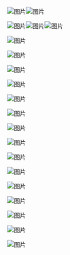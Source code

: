 ![图片](https://mmbiz.qpic.cn/sz_mmbiz_png/V4aVy4NNPxvibHVDtcNMICtt7WIOgL7gyOcjbfuH4GB3f0wBQbialb5ibYfC5TNCXbKR7UAjViaeQHmxn9T0MrsaWg/640?wx_fmt=png&random=0.8600714883887042&tp=webp&wxfrom=5&wx_lazy=1&wx_co=1)![图片](https://mmbiz.qpic.cn/sz_mmbiz_png/V4aVy4NNPxvibHVDtcNMICtt7WIOgL7gyw4pyzGIf1o0ficccF2icxm22ekkLC6cOXlMJI89SaF75pNeS8VIMvJYA/640?wx_fmt=png&random=0.46034564668942646&tp=webp&wxfrom=5&wx_lazy=1&wx_co=1)

![图片](https://mmbiz.qpic.cn/sz_mmbiz_png/V4aVy4NNPxvibHVDtcNMICtt7WIOgL7gyr929q1LDIaavoUMfgiaBj53AWUW04P1I5EA8YzwVsemvXkV5iaOEsiaXw/640?wx_fmt=png&random=0.41869661345018083&tp=webp&wxfrom=5&wx_lazy=1&wx_co=1)![图片](https://mmbiz.qpic.cn/sz_mmbiz_png/V4aVy4NNPxvibHVDtcNMICtt7WIOgL7gy9gDJpsMWtP6vmdSlicibbXrK2KQoHzAyIUBmMwscick1n6dOpk75BNDJQ/640?wx_fmt=png&random=0.32259253244392116&tp=webp&wxfrom=5&wx_lazy=1&wx_co=1)![图片](https://mmbiz.qpic.cn/sz_mmbiz_png/V4aVy4NNPxvibHVDtcNMICtt7WIOgL7gywiav46MyeQe54Gxh4bdYQyMV26CjibicdQnreXnibX3Fw1jbs6nGdNTD7A/640?wx_fmt=png&random=0.5726972423263597&tp=webp&wxfrom=5&wx_lazy=1&wx_co=1)

![图片](https://mmbiz.qpic.cn/sz_mmbiz_png/V4aVy4NNPxvibHVDtcNMICtt7WIOgL7gyuVfmCibvlm4SxKt419Nw3wnJW1QbvPGia6KibgYSKz2PJRXkU09l0mZ9A/640?wx_fmt=png&random=0.12694714985058053&tp=webp&wxfrom=5&wx_lazy=1&wx_co=1)

![图片](https://mmbiz.qpic.cn/sz_mmbiz_png/V4aVy4NNPxvibHVDtcNMICtt7WIOgL7gyYQKtNibrJAwiab6mDZcSeWhycY5cua215n7HtAM1rcy4BicHSrgthOV1A/640?wx_fmt=png&random=0.25113057469135946&tp=webp&wxfrom=5&wx_lazy=1&wx_co=1)

![图片](https://mmbiz.qpic.cn/sz_mmbiz_png/V4aVy4NNPxvibHVDtcNMICtt7WIOgL7gyM78LWSzjicXva62zWoDbqAAUZFLagIZ1Ba96Eibiar6icEyJicDKs5eNHeQ/640?wx_fmt=png&random=0.959945152301394&tp=webp&wxfrom=5&wx_lazy=1&wx_co=1)

![图片](https://mmbiz.qpic.cn/sz_mmbiz_png/V4aVy4NNPxvibHVDtcNMICtt7WIOgL7gyNMNEpUOOF13hJXUDQDHOMhSiaWHOicR76aooB0iciaNxfv5LN28lsy4lGQ/640?wx_fmt=png&random=0.41495047500674564&tp=webp&wxfrom=5&wx_lazy=1&wx_co=1)

![图片](https://mmbiz.qpic.cn/sz_mmbiz_png/V4aVy4NNPxvibHVDtcNMICtt7WIOgL7gygUoUmcngQj9rY882pyicx0TxUmpp5xp4toNtpAEcO6KvDuvrF9qiaO0A/640?wx_fmt=png&random=0.9499452620131419&tp=webp&wxfrom=5&wx_lazy=1&wx_co=1)

![图片](https://mmbiz.qpic.cn/sz_mmbiz_png/V4aVy4NNPxvibHVDtcNMICtt7WIOgL7gy2ibj5zvrPK7pxpCHNxEibvnxQNewDnTC3ib7tcU42WggPCPYfD4oH5Ckg/640?wx_fmt=png&random=0.6992221074576257&tp=webp&wxfrom=5&wx_lazy=1&wx_co=1)

![图片](https://mmbiz.qpic.cn/sz_mmbiz_png/V4aVy4NNPxvibHVDtcNMICtt7WIOgL7gyXYp49CTv1Qlk6xYOh5cwaQAoHbVJiaXyqleicBURy83D4GGhoVEINPPA/640?wx_fmt=png&random=0.34883702983443143&tp=webp&wxfrom=5&wx_lazy=1&wx_co=1)

![图片](https://mmbiz.qpic.cn/sz_mmbiz_png/V4aVy4NNPxvibHVDtcNMICtt7WIOgL7gyUOGBjhsWXNe5QjibWPdRaNicvZibBjK8NNTvT3JxibbBSNFIq9M64nA7HQ/640?wx_fmt=png&random=0.15267047907450704&tp=webp&wxfrom=5&wx_lazy=1&wx_co=1)

![图片](https://mmbiz.qpic.cn/sz_mmbiz_png/V4aVy4NNPxvibHVDtcNMICtt7WIOgL7gyrBubcNupbm2IV4icoAZCp0jXFWyia5lOz3OW3f7YicXovmZxofZAA8H9Q/640?wx_fmt=png&random=0.18941656413822772&tp=webp&wxfrom=5&wx_lazy=1&wx_co=1)

![图片](https://mmbiz.qpic.cn/sz_mmbiz_png/V4aVy4NNPxvibHVDtcNMICtt7WIOgL7gybE3aVnGHx5cJujXYQ2MiayQsHdI40efxAcNk1CSumxrv7ZuSBfpFxoQ/640?wx_fmt=png&random=0.36035994214845&tp=webp&wxfrom=5&wx_lazy=1&wx_co=1)

![图片](https://mmbiz.qpic.cn/sz_mmbiz_png/V4aVy4NNPxvibHVDtcNMICtt7WIOgL7gyIbHDdF0onerUdxo2MojEfvgPRIh7K49e3JWU10ZMPP0xmo6mYoibZfQ/640?wx_fmt=png&random=0.7947337214401051&tp=webp&wxfrom=5&wx_lazy=1&wx_co=1)

![图片](https://mmbiz.qpic.cn/sz_mmbiz_png/V4aVy4NNPxvibHVDtcNMICtt7WIOgL7gy6IMaIynLX3klmYqNsAbIumzXdJ2ZLNiaouZSVbeGIt8j2CqsfknMpyA/640?wx_fmt=png&random=0.8595577828684133&tp=webp&wxfrom=5&wx_lazy=1&wx_co=1)

![图片](https://mmbiz.qpic.cn/sz_mmbiz_png/V4aVy4NNPxvibHVDtcNMICtt7WIOgL7gyh4NNjbznMvIJX5FbRZ0D1z0LyxGYHezBicSHLISGlYBGn1bMOMam5zA/640?wx_fmt=png&random=0.23406102348819524&tp=webp&wxfrom=5&wx_lazy=1&wx_co=1)

![图片](https://mmbiz.qpic.cn/sz_mmbiz_png/V4aVy4NNPxvibHVDtcNMICtt7WIOgL7gyOkZiaRSia4SwxJgQicPPIN4JUb3GUzh9D4llrcIgkzBiaNPjwAt6aXwgRA/640?wx_fmt=png&random=0.9644262869919733&tp=webp&wxfrom=5&wx_lazy=1&wx_co=1)

![图片](https://mmbiz.qpic.cn/sz_mmbiz_png/V4aVy4NNPxvibHVDtcNMICtt7WIOgL7gySCJa6wC6ObRGQEzcGsZ0grfzUeIRAiaEvmaOibic8Jx8fZkSZM4YongVA/640?wx_fmt=png&random=0.2930105356737427&tp=webp&wxfrom=5&wx_lazy=1&wx_co=1)